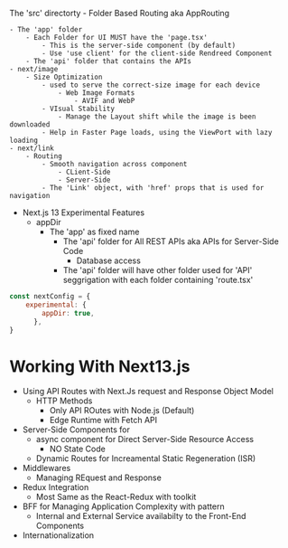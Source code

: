 The 'src' directorty
    - Folder Based Routing aka AppRouting

    - The 'app' folder
        - Each Folder for UI MUST have the 'page.tsx'
            - This is the server-side component (by default)
            - Use 'use client' for the client-side Rendreed Component    
        - The 'api' folder that contains the APIs
    - next/image
        - Size Optimization
            - used to serve the correct-size image for each device
                - Web Image Formats
                    - AVIF and WebP
            - VIsual Stability
                - Manage the Layout shift while the image is been downloaded
            - Help in Faster Page loads, using the ViewPort with lazy loading
    - next/link
        - Routing
            - Smooth navigation across component
                - CLient-Side
                - Server-Side
            - The 'Link' object, with 'href' props that is used for navigation
- Next.js 13 Experimental Features
    - appDir
        - The 'app' as fixed name
            - The 'api' folder for All REST APIs aka APIs for Server-Side Code
                - Database access
            - The 'api' folder will have other folder used for 'API' seggrigation with each folder containing 'route.tsx'        

````javascript
const nextConfig = {
    experimental: {
        appDir: true,
      },
}
````

# Working With Next13.js

- Using API Routes with Next.Js request and Response Object Model
    - HTTP Methods
        - Only API ROutes with Node.js (Default)
        - Edge Runtime with Fetch API
- Server-Side Components for
    - async component for Direct Server-Side Resource Access
        - NO State Code
    - Dynamic Routes for Increamental Static Regeneration (ISR)                       
- Middlewares
    - Managing REquest and Response
- Redux Integration
    - Most Same as the React-Redux with toolkit
- BFF for Managing Application Complexity with pattern
    - Internal and External Service availabilty to the Front-End Components
- Internationalization             

